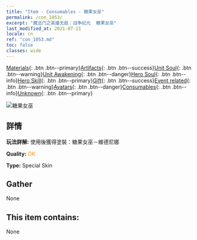 ```yaml
---
title: "Item - Consumables - 糖果女巫"
permalink: /con_1053/
excerpt: "魔法门之英雄无敌：战争纪元  糖果女巫"
last_modified_at: 2021-07-21
locale: cn
ref: "con_1053.md"
toc: false
classes: wide
---
```

 [Materials](/ItemsCN/){: .btn .btn--primary}[Artifacts](/ItemsCN/Artifacts/){: .btn .btn--success}[Unit Soul](/ItemsCN/UnitSoul/){: .btn .btn--warning}[Unit Awakening](/ItemsCN/UnitAwakening/){: .btn .btn--danger}[Hero Soul](/ItemsCN/HeroSoul/){: .btn .btn--info}[Hero Skill](/ItemsCN/HeroSkill/){: .btn .btn--primary}[Gift](/ItemsCN/Gift/){: .btn .btn--success}[Event related](/ItemsCN/Events/){: .btn .btn--warning}[Avatars](/ItemsCN/Avatars/){: .btn .btn--danger}[Consumables](/ItemsCN/Consumables/){: .btn .btn--info}[Unknown](/ItemsCN/Unknown/){: .btn .btn--primary}

 ![糖果女巫](/images/h/h_Vidomina5.jpg)

## 詳情
 **玩法詳解:** 使用後獲得塗裝：糖果女巫－維德尼娜

 **Quality:** <span style="color: #FF8C00">OK</span>

 **Type:** Special Skin

## Gather

  None

## This item contains:

  None

